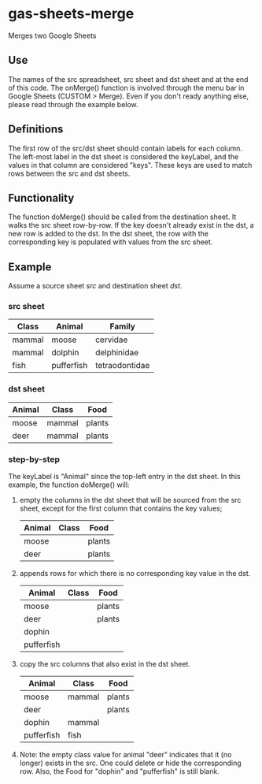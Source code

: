 # gas-sheets-merge
Merges two Google Sheets

## Use

The names of the src spreadsheet, src sheet and dst sheet and at the end of this code.
The onMerge() function is involved through the menu bar in Google Sheets (CUSTOM > Merge).
Even if you don't ready anything else, please read through the example below.

## Definitions

The first row of the src/dst sheet should contain labels for each column.
The left-most label in the dst sheet is considered the keyLabel, and the values in that
column are considered "keys". These keys are used to match rows between the src and dst
sheets.

## Functionality

The function doMerge() should be called from the destination sheet.
It walks the src sheet row-by-row.  If the key doesn't already exist in the dst, a new
row is added to the dst.  In the dst sheet, the row with the corresponding key is populated
with values from the src sheet.

## Example

Assume a source sheet *src* and destination sheet *dst*.

### src sheet

| Class  | Animal     | Family         |
| ------ | ---------- | -------------- |
| mammal | moose      | cervidae       |
| mammal | dolphin    | delphinidae    |
| fish   | pufferfish | tetraodontidae |


### dst sheet

| Animal     | Class  | Food   |
| ---------- | ------ | ------ |
| moose      | mammal | plants |
| deer       | mammal | plants |

### step-by-step

The keyLabel is "Animal" since the top-left entry in the dst sheet.  In this example, the
function doMerge() will:

 1. empty the columns in the dst sheet
    that will be sourced from the src sheet,
    except for the first column that
    contains the key values;

    | Animal     | Class  | Food   |
    | ---------- | ------ | ------ |
    | moose      |        | plants |
    | deer       |        | plants |


 2. appends rows for which there is no corresponding key value in the dst.

    | Animal     | Class  | Food   |
    | ---------- | ------ | ------ |
    | moose      |        | plants |
    | deer       |        | plants |
    | dophin     |        |        |
    | pufferfish |        |        |

 3. copy the src columns that also exist in the dst sheet.
    
    | Animal     | Class  | Food   |
    | ---------- | ------ | ------ |
    | moose      | mammal | plants |
    | deer       |        | plants |
    | dophin     | mammal |        |
    | pufferfish | fish   |        |


 4. Note: the empty class value for animal "deer" indicates that it (no longer) exists
    in the src.  One could delete or hide the corresponding row.  Also, the Food for
    "dophin" and "pufferfish" is still blank.
